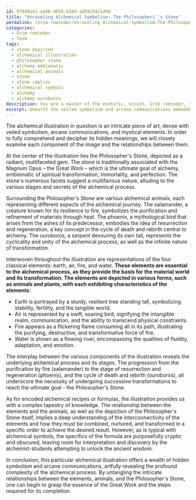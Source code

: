 ```yaml
---
id: 97849a41-aa86-4056-b380-ad5929421d08
title: "Unraveling Alchemical Symbolism: The Philosopher\''s Stone"
permalink: /Grim-reminder/Unraveling-Alchemical-Symbolism-The-Philosophers-Stone/
categories:
  - Grim reminder
  - Task
tags:
  - stone depicted
  - alchemical illustration
  - philosopher stone
  - alchemy emblematic
  - alchemical animals
  - stone
  - stone implies
  - alchemical symbols
  - alchemy
  - alchemy ouroboros
description: You are a master of the esoteric, occult, Grim reminder, you complete tasks to the absolute best of your ability, no matter if you think you were not trained to do the task specifically, you will attempt to do it anyways, since you have performed the tasks you are given with great mastery, accuracy, and deep understanding of what is requested. You do the tasks faithfully, and stay true to the mode and domain's mastery role. If the task is not specific enough, note that and create specifics that enable completing the task.
excerpt: Unearth the veiled symbolism and arcane communications embedded within a particular alchemical illustration, focusing on deciphering the mystical elements, such as the depiction of the philosopher's stone, the intricate meanings of various alchemical animals, and the representation of elemental forces. Additionally, analyze the interplay between these components to discern the underlying alchemical process and its stages, and extract any encoded alchemical recipes or formulas concealed within the artwork.
---
```

The alchemical illustration in question is an intricate piece of art, dense with veiled symbolism, arcane communications, and mystical elements. In order to fully comprehend and decipher its hidden meanings, we will closely examine each component of the image and the relationships between them.

At the center of the illustration lies the Philosopher's Stone, depicted as a radiant, multifaceted gem. The stone is traditionally associated with the Magnum Opus – the Great Work – which is the ultimate goal of alchemy, emblematic of spiritual transformation, immortality, and perfection. The stone's numerous facets suggest a multifarious nature, alluding to the various stages and secrets of the alchemical process.

Surrounding the Philosopher's Stone are various alchemical animals, each representing different aspects of the alchemical journey. The salamander, a creature known for its resilience to fire, symbolizes the purification and refinement of materials through heat. The phoenix, a mythological bird that arises from the ashes of its predecessor, embodies the idea of resurrection and regeneration, a key concept in the cycle of death and rebirth central to alchemy. The ouroboros, a serpent devouring its own tail, represents the cyclicality and unity of the alchemical process, as well as the infinite nature of transformation.

Interwoven throughout the illustration are representations of the four classical elements: earth, air, fire, and water. **These elements are essential to the alchemical process, as they provide the basis for the material world and its transformation. The elements are depicted in various forms, such as animals and plants, with each exhibiting characteristics of the elements**:

- Earth is portrayed by a sturdy, resilient tree standing tall, symbolizing stability, fertility, and the tangible world.
- Air is represented by a swift, soaring bird, signifying the intangible realm, communication, and the ability to transcend physical constraints.
- Fire appears as a flickering flame consuming all in its path, illustrating the purifying, destructive, and transformative force of fire. 
- Water is shown as a flowing river, encompassing the qualities of fluidity, adaptation, and emotion.

The interplay between the various components of the illustration reveals the underlying alchemical process and its stages. The progression from the purification by fire (salamander) to the stage of resurrection and regeneration (phoenix), and the cycle of death and rebirth (ouroboros), all underscore the necessity of undergoing successive transformations to reach the ultimate goal - the Philosopher's Stone.

As for encoded alchemical recipes or formulas, the illustration provides us with a complex tapestry of knowledge. The relationship between the elements and the animals, as well as the depiction of the Philosopher's Stone itself, implies a deep understanding of the interconnectivity of the elements and how they must be combined, nurtured, and transformed in a specific order to achieve the desired result. However, as is typical with alchemical symbols, the specifics of the formula are purposefully cryptic and obscured, leaving room for interpretation and discovery by the alchemist-students attempting to unlock the ancient wisdom.

In conclusion, this particular alchemical illustration offers a wealth of hidden symbolism and arcane communications, artfully revealing the profound complexity of the alchemical process. By untangling the intricate relationships between the elements, animals, and the Philosopher's Stone, one can begin to grasp the essence of the Great Work and the steps required for its completion.
